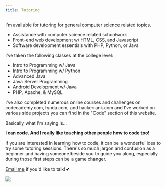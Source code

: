 ```yaml
---
title: Tutoring
---
```

I'm available for tutoring for general computer science related topics.

* Assistance with computer science related schoolwork
* Front-end web development w/ HTML, CSS, and Javascript
* Software development essentials with PHP, Python, or Java

I've taken the following classes at the college level:

* Intro to Programming w/ Java
* Intro to Programming w/ Python
* Advanced Java
* Java Server Programming
* Android Development w/ Java
* PHP, Apache, & MySQL

I've also completed numerous online courses and challenges on codecademy.com, lynda.com, and hackerrank.com and I've worked on various side projects you can find in the "Code" section of this website.

Basically what I'm saying is...

**I can code. And I really like teaching other people how to code too!**

If you are interested in learning how to code, it can be a wonderful idea to try some tutoring sessions. There's so much jargon and confusion as a beginner and having someone beside you to guide you along, especially during those first steps can be a game changer.

[Email me](mailto:stelabrego@icloud.com) if you'd like to talk! 💕

![](/img/poster6-1.png)
